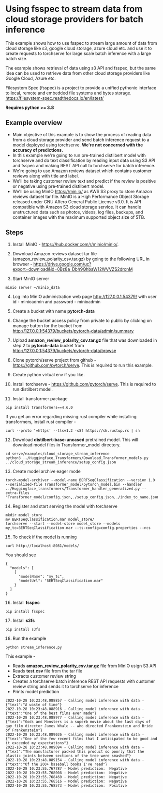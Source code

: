 # Using fsspec to stream data from cloud storage providers for batch inference

This example shows how to use fsspec to stream large amount of data from cloud storage like s3, google cloud storage, azure cloud etc. and use it to create requests to torchserve for large scale batch inference with a large batch size.

The example shows retrieval of data using s3 API and fsspec, but the same idea can be used to retrieve data from other cloud storage providers like Google Cloud, Azure etc.

Filesystem Spec (fsspec) is a project to provide a unified pythonic interface to local, remote and embedded file systems and bytes storage. https://filesystem-spec.readthedocs.io/en/latest/

**Requires python >= 3.8**

## Example overview

  - Main objective of this example is to show the process of reading data from a cloud storage provider and send batch inference request to a model deployed using torchserve. **We're not concerned with the accuracy of predictions.**
  - In this example we're going to run pre-trained distilbert model with torchserve and do text classification by reading input data using S3 API and fsspec and making REST API call to torchserve for batch inference.
  - We're going to use Amazon reviews dataset which contains customer reviews along with title and label.
  - We'll be taking customer review text and predict if the review is positive or negative using pre-trained distilbert model.
  - We'll be using MinIO https://min.io/ as AWS S3 proxy to store Amazon reviews dataset tar file. MinIO is a High Performance Object Storage released under GNU Affero General Public License v3.0. It is API compatible with Amazon S3 cloud storage service. It can handle unstructured data such as photos, videos, log files, backups, and container images with the maximum supported object size of 5TB.

## Steps

1) Install MinIO -  https://hub.docker.com/r/minio/minio/.

2) Download Amazon reviews dataset tar file (amazon_review_polarity_csv.tar.gz) by going to the following URL in browser - https://drive.google.com/uc?export=download&id=0Bz8a_Dbh9QhbaW12WVVZS2drcnM

3) Start MinIO server
```
minio server ~/minio_data
```

4) Log into MinIO administration web page http://127.0.0.1:54379/ with user id - minioadmin and password - minioadmin

5) Create a bucket with name **pytorch-data**

6) Change the bucket access policy from private to public by clicking on manage button for the bucket from http://127.0.0.1:54379/buckets/pytorch-data/admin/summary

7) Upload **amazon_review_polarity_csv.tar.gz** file that was downloaded in step 2 to **pytorch-data** bucket from http://127.0.0.1:54379/buckets/pytorch-data/browse

8) Clone pytorch/serve project from github - https://github.com/pytorch/serve. This is required to run this example.

9) Create python virtual env if you like.

10) Install torchserve - https://github.com/pytorch/serve. This is required to run distilbert model.

11) Install transformer package
```
pip install transformers==4.6.0
```
If you get an error regarding missing rust compiler while installing transformers, install rust compiler -
```
curl --proto '=https' --tlsv1.2 -sSf https://sh.rustup.rs | sh
```

12) Download **distilbert-base-uncased** pretrained model. This will download model files in Transformer_model directory.
```
cd serve/examples/cloud_storage_stream_inference
python3 ../Huggingface_Transformers/Download_Transformer_models.py ../cloud_storage_stream_inference/setup_config.json
```

13) Create model archive eager mode
```
torch-model-archiver --model-name BERTSeqClassification --version 1.0 --serialized-file Transformer_model/pytorch_model.bin --handler ../Huggingface_transformers/Transformer_handler_generalized.py --extra-files "Transformer_model/config.json,./setup_config.json,./index_to_name.json"
```

14) Register and start serving the model with torchserve
```
mkdir model_store
mv BERTSeqClassification.mar model_store/
torchserve --start --model-store model_store --models my_tc=BERTSeqClassification.mar --ts-config=config.properties --ncs
```

15) To check if the model is running
```
curl http://localhost:8081/models/
```
You should see
```
{
  "models": [
    {
      "modelName": "my_tc",
      "modelUrl": "BERTSeqClassification.mar"
    }
  ]
}
```

16) Install **fsspec**
```
pip install fsspec
```

17) Install **s3fs**
```
pip install s3fs
```
18) Run the example
```
python stream_inference.py
```
This example -
- Reads **amazon_review_polarity_csv.tar.gz** file from MinIO usign S3 API
- Reads **test.csv** file from the tar file
- Extracts customer review string
- Creates a torchserve batch inference REST API requests with customer review string and sends it to torchserve for inference
- Prints model prediction
```
2022-10-28 10:23:48.088857 - Calling model inference with data -  {"text":"A waste of time"}
2022-10-28 10:23:48.088916 - Calling model inference with data -  {"text":"One of the best films ever made"}
2022-10-28 10:23:48.088977 - Calling model inference with data -  {"text":"Gods and Monsters is a superb movie about the last days of gay film director James Whale -- who directed Frankenstein and Bride of Frankenstein"}
2022-10-28 10:23:48.089036 - Calling model inference with data -  {"text":"One of the few recent films that I anticipated to be good and it exceeded my expectations"}
2022-10-28 10:23:48.089094 - Calling model inference with data -  {"text":"The manufacturer packed this product so poorly that the plastic joints between sections of the tree were smashed"}
2022-10-28 10:23:48.089154 - Calling model inference with data -  {"text":"Of the 200+ baseball books I've read"}
2022-10-28 10:23:55.767787 - Model prediction:  Negative
2022-10-28 10:23:55.768008 - Model prediction:  Negative
2022-10-28 10:23:55.768460 - Model prediction:  Negative
2022-10-28 10:23:55.768516 - Model prediction:  Negative
2022-10-28 10:23:55.768573 - Model prediction:  Positive
```
